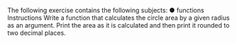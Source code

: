 The following exercise contains the following subjects:
● functions
Instructions
Write a function that calculates the circle area by a given radius
as an argument. Print the area as it is calculated and then print
it rounded to two decimal places.